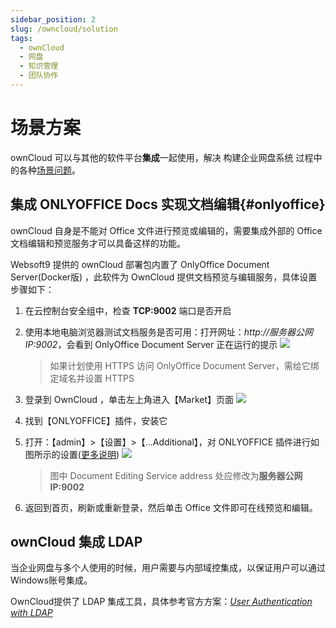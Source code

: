 ```yaml
---
sidebar_position: 2
slug: /owncloud/solution
tags:
  - ownCloud
  - 网盘
  - 知识管理
  - 团队协作
---
```


# 场景方案

ownCloud 可以与其他的软件平台**集成**一起使用，解决 构建企业网盘系统 过程中的各种[场景问题](https://owncloud.com/owncloud-and-microsoft/)。

## 集成 ONLYOFFICE Docs 实现文档编辑{#onlyoffice}

ownCloud 自身是不能对 Office 文件进行预览或编辑的，需要集成外部的 Office 文档编辑和预览服务才可以具备这样的功能。  

Websoft9 提供的 ownCloud 部署包内置了 OnlyOffice Document Server(Docker版) ，此软件为 OwnCloud 提供文档预览与编辑服务，具体设置步骤如下：

1. 在云控制台安全组中，检查 **TCP:9002** 端口是否开启

2. 使用本地电脑浏览器测试文档服务是否可用：打开网址：*http://服务器公网IP:9002*，会看到 OnlyOffice Document Server 正在运行的提示 
   ![](https://libs.websoft9.com/Websoft9/DocsPicture/zh/onlyoffice/onlyoffice-dkisrunning-websoft9.png)
   
   > 如果计划使用 HTTPS 访问 OnlyOffice Document Server，需给它绑定域名并设置 HTTPS

3. 登录到 OwnCloud ，单击左上角进入【Market】页面
	![](https://libs.websoft9.com/Websoft9/DocsPicture/zh/owncloud/owncloud-preview-1-websoft9.png)

4. 找到【ONLYOFFICE】插件，安装它

5. 打开：【admin】>【设置】>【...Additional】，对 ONLYOFFICE 插件进行如图所示的设置([更多说明](https://api.onlyoffice.com/editors/owncloud))
   ![](https://libs.websoft9.com/Websoft9/DocsPicture/zh/owncloud/owncloud-preview-2-websoft9.png)

   > 图中 Document Editing Service address 处应修改为**服务器公网IP:9002**

6. 返回到首页，刷新或重新登录，然后单击 Office 文件即可在线预览和编辑。

## ownCloud 集成 LDAP

当企业网盘与多个人使用的时候，用户需要与内部域控集成，以保证用户可以通过Windows账号集成。

OwnCloud提供了 LDAP 集成工具，具体参考官方方案：*[User Authentication with LDAP](https://doc.owncloud.org/server/admin_manual/configuration/user/user_auth_ldap.html)*